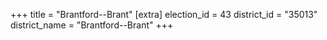 +++
title = "Brantford--Brant"
[extra]
election_id = 43
district_id = "35013"
district_name = "Brantford--Brant"
+++
